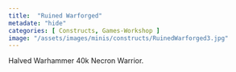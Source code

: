 ```yaml
---
title:  "Ruined Warforged"
metadate: "hide"
categories: [ Constructs, Games-Workshop ]
image: "/assets/images/minis/constructs/RuinedWarforged3.jpg"
---
```

Halved Warhammer 40k Necron Warrior.

